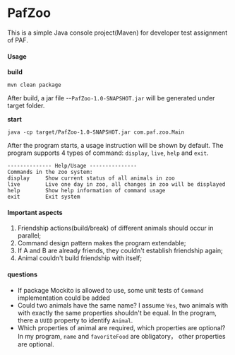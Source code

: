 # PafZoo
This is a simple Java console project(Maven) for developer test assignment of PAF.
 
#### Usage
**build**
 ```shell script
mvn clean package
```
After build, a jar file --`PafZoo-1.0-SNAPSHOT.jar` will be generated under target folder.

**start**

```shell script
java -cp target/PafZoo-1.0-SNAPSHOT.jar com.paf.zoo.Main
```

After the program starts, a usage instruction will be shown by default. The program
supports 4 types of command: `display`, `live`, `help` and `exit`.

```shell script
-------------- Help/Usage ---------------
Commands in the zoo system:
display		Show current status of all animals in zoo
live		Live one day in zoo, all changes in zoo will be displayed
help		Show help information of command usage
exit		Exit system
```

#### Important aspects
1. Friendship actions(build/break) of different animals should occur in parallel;
2. Command design pattern makes the program extendable;
3. If A and B are already friends, they couldn't establish friendship again;
4. Animal couldn't build friendship with itself;

#### questions
* If package Mockito is allowed to use, some unit tests of `Command` implementation could be added
* Could two animals have the same name? I assume `Yes`, two animals with with exactly the same 
properties shouldn't be equal. In the program, there a `UUID` property to identify `Animal`.
* Which properties of animal are required, which properties are optional? In my program,
`name` and `favoriteFood` are obligatory， other properties are optional.  